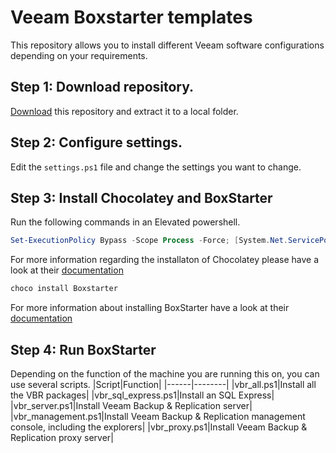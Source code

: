 # Veeam Boxstarter templates

This repository allows you to install different Veeam software configurations depending on your requirements.

## Step 1: **Download repository.**

[Download](https://github.com/mkevenaar/veeam-boxstarter/archive/master.zip) this repository and extract it to a local folder.

## Step 2: **Configure settings.**

Edit the `settings.ps1` file and change the settings you want to change.

## Step 3: **Install Chocolatey and BoxStarter**

Run the following commands in an Elevated powershell.

```powershell
Set-ExecutionPolicy Bypass -Scope Process -Force; [System.Net.ServicePointManager]::SecurityProtocol = [System.Net.ServicePointManager]::SecurityProtocol -bor 3072; iex ((New-Object System.Net.WebClient).DownloadString('https://chocolatey.org/install.ps1'))
```

For more information regarding the installaton of Chocolatey please have a look at their [documentation](https://chocolatey.org/install)

```powershell
choco install Boxstarter
```

For more information about installing BoxStarter have a look at their [documentation](https://www.boxstarter.org/InstallBoxstarter)

## Step 4: **Run BoxStarter**

Depending on the function of the machine you are running this on, you can use several scripts.
|Script|Function|
|------|--------|
|vbr_all.ps1|Install all the VBR packages|
|vbr_sql_express.ps1|Install an SQL Express|
|vbr_server.ps1|Install Veeam Backup & Replication server|
|vbr_management.ps1|Install Veeam Backup & Replication management console, including the explorers|
|vbr_proxy.ps1|Install Veeam Backup & Replication proxy server|
